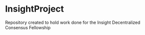 # InsightProject
Repository created to hold work done for the Insight Decentralized Consensus Fellowship
